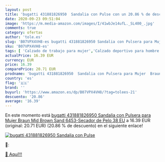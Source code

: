 ```yaml
---
layout: post
title: 'bugatti 431881826950  Sandalia con Pulse con un 20.86 % de descuento'
date: 2020-09-23 09:51:04
image: 'https://m.media-amazon.com/images/I/41wbJe14ufL._SL400_.jpg'
comments: true
category: ofertas
author: 'tole.es'
slug: 'B07VPX4VH8-es bugatti 431881826950 Sandalia con Pulsera para Mujer Braun...'
sku: 'B07VPX4VH8-es'
tags: [ 'Calzado de trabajo para mujer','Calzado deportivo para hombre','Calzado sanitario y de hostelería para mujer','Chanclas y sandalias de piscina para hombre','Sandalias y chanclas para niña','Zapatillas y calzado deportivo para hombre','Zapatos','Zapatos para hombre','Zapatos para mujer','Zapatos para niñas pequeñas','Zapatos y complementos','Zuecos sanitarios y de hostelería para mujer','Zuecos y mules para hombre','sandalia', ]
actualPrice: 16.39 EUR
currency: EUR
price: 16.39
comparePrice: 20.71 EUR
prodname: 'bugatti 431881826950  Sandalia con Pulsera para Mujer  Braun Mid Brown Sand 6453-Secador de Pelo  38 EU'
country: 'es'
flag: '🇪🇸'
brand: ''
buyurl: 'https://www.amazon.es/dp/B07VPX4VH8/?tag=tolees-21'
descuento: '20.86'
average: '16.39'
---
```


En este momento está [bugatti 431881826950  Sandalia con Pulsera para Mujer  Braun Mid Brown Sand 6453-Secador de Pelo  38 EU](https://www.amazon.es/dp/B07VPX4VH8/?tag=tolees-21) a 16.39 EUR (original: 20.71 EUR) (20.86 %  de descuento) en el siguiente enlace!

[![bugatti 431881826950  Sandalia con Pulse](https://m.media-amazon.com/images/I/41wbJe14ufL._SL400_.jpg)](https://www.amazon.es/dp/B07VPX4VH8/?tag=tolees-21)

🔎:


[🛒 Aquí!!!](https://www.amazon.es/dp/B07VPX4VH8/?tag=tolees-21)
